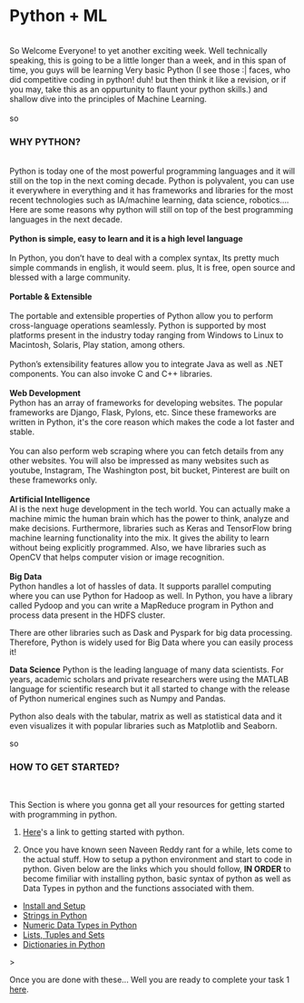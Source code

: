 # Python + ML <br>
<br>
So Welcome Everyone! to yet another exciting week. Well technically speaking, this is going to be a little longer than a week, and in this span of time, you guys will be learning Very basic Python (I see those :| faces, who did competitive coding in python! duh! but then think it like a revision, or if you may, take this as an oppurtunity to flaunt your python skills.) and shallow dive into the principles of Machine Learning.<br>
<br>
so <h3><b>WHY PYTHON?</b></h3><br>
Python is today one of the most powerful programming languages and it will still on the top in the next coming decade. Python is polyvalent, you can use it everywhere in everything and it has frameworks and libraries for the most recent technologies such as IA/machine learning, data science, robotics….<br>
Here are some reasons why python will still on top of the best programming languages in the next decade.<br>
<br>
<b>Python is simple, easy to learn and it is a high level language</b><br>
<br>
In Python, you don’t have to deal with a complex syntax, Its pretty much simple commands in english, it would seem. plus, It is free, open source and blessed with a large community.<br>
<br>
<b>Portable & Extensible</b><br>
<br>
The portable and extensible properties of Python allow you to perform cross-language operations seamlessly. Python is supported by most platforms present in the industry today ranging from Windows to Linux to Macintosh, Solaris, Play station, among others.<br>
<br>
Python’s extensibility features allow you to integrate Java as well as .NET components. You can also invoke C and C++ libraries.<br>
<br>
<b>Web Development</b><br>
Python has an array of frameworks for developing websites. The popular frameworks are Django, Flask, Pylons, etc. Since these frameworks are written in Python, it's the core reason which makes the code a lot faster and stable.<br>
<br>
You can also perform web scraping where you can fetch details from any other websites. You will also be impressed as many websites such as youtube, Instagram, The Washington post, bit bucket, Pinterest are built on these frameworks only.<br>
<br>
<b>Artificial Intelligence</b><br>
AI is the next huge development in the tech world. You can actually make a machine mimic the human brain which has the power to think, analyze and make decisions.
Furthermore, libraries such as Keras and TensorFlow bring machine learning functionality into the mix. It gives the ability to learn without being explicitly programmed. Also, we have libraries such as OpenCV that helps computer vision or image recognition.<br>
<br>
<b>Big Data</b><br>
Python handles a lot of hassles of data. It supports parallel computing where you can use Python for Hadoop as well. In Python, you have a library called Pydoop and you can write a MapReduce program in Python and process data present in the HDFS cluster.

There are other libraries such as Dask and Pyspark for big data processing. Therefore, Python is widely used for Big Data where you can easily process it!

<b>Data Science</b>
Python is the leading language of many data scientists. For years, academic scholars and private researchers were using the MATLAB language for scientific research but it all started to change with the release of Python numerical engines such as Numpy and Pandas.

Python also deals with the tabular, matrix as well as statistical data and it even visualizes it with popular libraries such as Matplotlib and Seaborn.


so <h3><b>HOW TO GET STARTED?</b></h3><br>

This Section is where you gonna get all your resources for getting started with programming in python.

1. [Here](https://www.youtube.com/watch?v=hEgO047GxaQ&list=PLsyeobzWxl7poL9JTVyndKe62ieoN-MZ3&index=2)'s a link to getting started with python.

2. Once you have known seen Naveen Reddy rant for a while, lets come to the actual stuff. How to setup a python environment and start to code in python. Given below are the links which you should follow, <b>IN ORDER</b> to become fimiliar with installing python, basic syntax of python as well as Data Types in python and the functions associated with them.
<ul>
	<li><a href="https://www.youtube.com/watch?v=YYXdXT2l-Gg&list=PL-osiE80TeTt2d9bfVyTiXJA-UTHn6WwU&index=1">Install and Setup</a></li>
	<li><a href="https://www.youtube.com/watch?v=k9TUPpGqYTo&list=PL-osiE80TeTt2d9bfVyTiXJA-UTHn6WwU&index=2">Strings in Python</a></li>
	<li><a href="https://www.youtube.com/watch?v=khKv-8q7YmY&list=PL-osiE80TeTt2d9bfVyTiXJA-UTHn6WwU&index=3">Numeric Data Types in Python</a></li>
	<li> <a href="https://www.youtube.com/watch?v=W8KRzm-HUcc&list=PL-osiE80TeTt2d9bfVyTiXJA-UTHn6WwU&index=4">Lists, Tuples and Sets</a></li>
	<li><a href="https://www.youtube.com/watch?v=daefaLgNkw0&list=PL-osiE80TeTt2d9bfVyTiXJA-UTHn6WwU&index=5">Dictionaries in Python</a></li>
</ul>> 

Once you are done with these... Well you are ready to complete your task 1 [here]().

